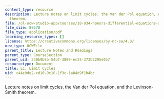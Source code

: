 ```yaml
---
content_type: resource
description: Lecture notes on limit cycles, the Van der Pol equation, and the Levinson-Smith
  theorem.
file: /ol-ocw-studio-app/courses/18-034-honors-differential-equations-spring-2009/c44e0de2cd100c101f3c1a84d9f1b4bc_MIT18_034s09_lec36_lc.pdf
file_size: 89578
file_type: application/pdf
learning_resource_types: []
license: https://creativecommons.org/licenses/by-nc-sa/4.0/
ocw_type: OCWFile
parent_title: Lecture Notes and Readings
parent_type: CourseSection
parent_uid: 540b9b8b-54b7-3889-ec25-373b2295e0b7
resourcetype: Document
title: LC. Limit Cycles
uid: c44e0de2-cd10-0c10-1f3c-1a84d9f1b4bc
---
```

Lecture notes on limit cycles, the Van der Pol equation, and the Levinson-Smith theorem.